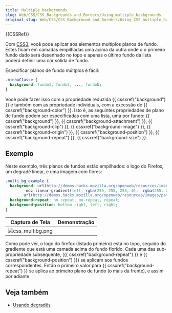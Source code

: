 ```yaml
---
title: Multiple backgrounds
slug: Web/CSS/CSS_Backgrounds_and_Borders/Using_multiple_backgrounds
original_slug: Web/CSS/CSS_Background_and_Borders/Using_CSS_multiple_backgrounds
---
```


{{CSSRef}}

Com [CSS3](/en/CSS/CSS3), você pode aplicar aos elementos multiplos planos de fundo. Estes ficam em camadas empilhadas uma acima da outra onde o o primeiro fundo dado será desenhado no topo e apenas o último fundo da lista poderá definir uma cor sólida de fundo.

Especificar planos de fundo múltplos é fácil:

```css
.minhaClasse {
  background: fundo1, fundo2, ..., fundoN;
}
```

Você pode fazer isso com a propriedade reduzida {{ cssxref("background") }} e também com as propriedade individuais, com a excessão de {{ cssxref("background-color") }}. Isto é, as seguintes propriedades de plano de fundo podem ser especificadas com uma lista, uma por fundo: {{ cssxref("background") }}, {{ cssxref("background-attachment") }}, {{ cssxref("background-clip") }}, {{ cssxref("background-image") }}, {{ cssxref("background-origin") }}, {{ cssxref("background-position") }}, {{ cssxref("background-repeat") }}, {{ cssxref("background-size") }}.

## Exemplo

Neste exemplo, três planos de fundos estão empilhados: o logo do Firefox, um degradê linear, e uma imagem com flores:

```css
.multi_bg_example {
  background: url(http://demos.hacks.mozilla.org/openweb/resources/images/logos/firefox-48.png),
        -moz-linear-gradient(left, rgba(255, 255, 255, 0),  rgba(255, 255, 255, 1)),
        url(http://demos.hacks.mozilla.org/openweb/resources/images/patterns/flowers-pattern.jpg);
  background-repeat: no-repeat, no-repeat, repeat;
  background-position: bottom right, left, right;
}
```

| Captura de Tela                                            | Demonstração |
| ---------------------------------------------------------- | ------------ |
| ![css_multibg.png](/@api/deki/files/4028/=css_multibg.png) |              |

Como pode ver, o logo do firefox (listado primeiro) está no topo, seguido do gradiente que está uma camada acima do fundo florido. Cada uma das sub-propriedade subsequente, ({{ cssxref("background-repeat") }} e {{ cssxref("background-position") }}) se aplicam aos fundos correspondentes. Então o primeiro valor para {{ cssxref("background-repeat") }} se aplica ao primeiro plano de fundo (o mais da frente), e assim por adiante.

## Veja também

- [Usando degradês](/en/CSS/Using_CSS_gradients)
